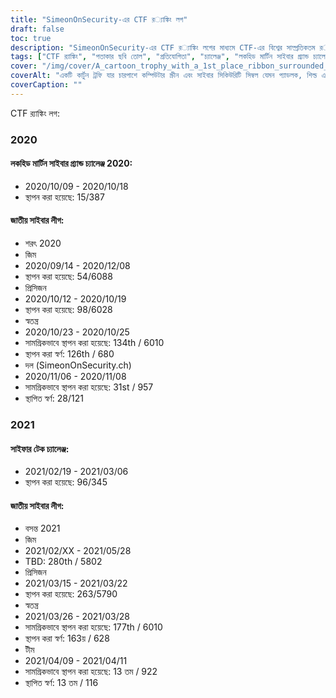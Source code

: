 ```yaml
---
title: "SimeonOnSecurity-এর CTF র‌্যাঙ্কিং লগ"
draft: false
toc: true
description: "SimeonOnSecurity-এর CTF র‌্যাঙ্কিং লগের মাধ্যমে CTF-এর বিশ্বের সাম্প্রতিকতম র‌্যাঙ্কিং এবং চ্যালেঞ্জগুলির সঙ্গে আপ-টু-ডেট থাকুন"
tags: ["CTF র‍্যাঙ্কিং", "পতাকার ছবি তোল", "প্রতিযোগিতা", "চ্যালেঞ্জ", "লকহিড মার্টিন সাইবার গ্র্যান্ড চ্যালেঞ্জ", "জাতীয় সাইবার লীগ", "সাইফার টেক চ্যালেঞ্জ", "কর্মক্ষমতা", "বসানো", "টীম", "স্বতন্ত্র", "2020", "2021", "সাইবার নিরাপত্তা", "সাইবার ডিফেন্স", "CTF ইভেন্ট", "হ্যাকিং প্রতিযোগিতা", "তথ্য নিরাপত্তা", "নিরাপত্তা গবেষণা"]
cover: "/img/cover/A_cartoon_trophy_with_a_1st_place_ribbon_surrounded_by_comp.png"
coverAlt: "একটি কার্টুন ট্রফি যার চারপাশে কম্পিউটার স্ক্রীন এবং সাইবার সিকিউরিটি সিম্বল যেমন প্যাডলক, শিল্ড এবং লক এবং কী চিহ্ন দ্বারা বেষ্টিত একটি 1ম স্থানের ফিতা৷"
coverCaption: ""
---
```

 CTF র‌্যাঙ্কিং লগ:
### 2020
#### লকহিড মার্টিন সাইবার গ্র্যান্ড চ্যালেঞ্জ 2020:
- 2020/10/09 - 2020/10/18
- স্থাপন করা হয়েছে: 15/387
#### জাতীয় সাইবার লীগ:
- শরৎ 2020
- জিম
- 2020/09/14 - 2020/12/08
- স্থাপন করা হয়েছে: 54/6088
- প্রিসিজন
- 2020/10/12 - 2020/10/19
- স্থাপন করা হয়েছে: 98/6028
- স্বতন্ত্র
- 2020/10/23 - 2020/10/25
- সামগ্রিকভাবে স্থাপন করা হয়েছে: 134th / 6010
- স্থাপন করা স্বর্ণ: 126th / 680
- দল (SimeonOnSecurity.ch)
- 2020/11/06 - 2020/11/08
- সামগ্রিকভাবে স্থাপন করা হয়েছে: 31st / 957
- স্থাপিত স্বর্ণ: 28/121
### 2021
#### সাইফার টেক চ্যালেঞ্জ:
- 2021/02/19 - 2021/03/06
- স্থাপন করা হয়েছে: 96/345
#### জাতীয় সাইবার লীগ:
- বসন্ত 2021
- জিম
- 2021/02/XX - 2021/05/28
- TBD: 280th / 5802
- প্রিসিজন
- 2021/03/15 - 2021/03/22
- স্থাপন করা হয়েছে: 263/5790
- স্বতন্ত্র
- 2021/03/26 - 2021/03/28
- সামগ্রিকভাবে স্থাপন করা হয়েছে: 177th / 6010
- স্থাপন করা স্বর্ণ: 163য় / 628
- টীম
- 2021/04/09 - 2021/04/11
- সামগ্রিকভাবে স্থাপন করা হয়েছে: 13 তম / 922
- স্থাপিত স্বর্ণ: 13 তম / 116
